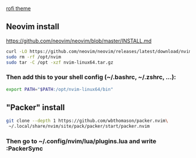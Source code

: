 [rofi theme](https://github.com/catppuccin/rofi/tree/main/basic)
## Neovim install
https://github.com/neovim/neovim/blob/master/INSTALL.md
```sh
curl -LO https://github.com/neovim/neovim/releases/latest/download/nvim-linux64.tar.gz
sudo rm -rf /opt/nvim
sudo tar -C /opt -xzf nvim-linux64.tar.gz
```
### Then add this to your shell config (~/.bashrc, ~/.zshrc, ...):
```sh
export PATH="$PATH:/opt/nvim-linux64/bin"
```
## "Packer" install 
```sh
git clone --depth 1 https://github.com/wbthomason/packer.nvim\
 ~/.local/share/nvim/site/pack/packer/start/packer.nvim
```
### Then go to ~/.config/nvim/lua/plugins.lua and write :PackerSync
